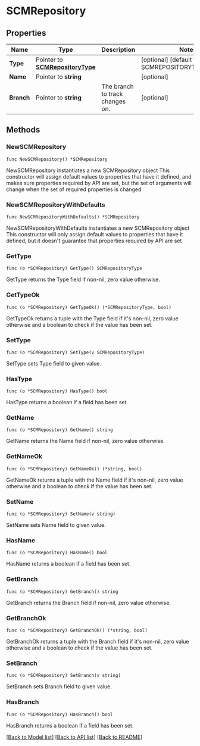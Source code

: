 # SCMRepository

## Properties

Name | Type | Description | Notes
------------ | ------------- | ------------- | -------------
**Type** | Pointer to [**SCMRepositoryType**](SCMRepositoryType.md) |  | [optional] [default to SCMREPOSITORYTYPE_GITHUB]
**Name** | Pointer to **string** |  | [optional] 
**Branch** | Pointer to **string** | The branch to track changes on. | [optional] 

## Methods

### NewSCMRepository

`func NewSCMRepository() *SCMRepository`

NewSCMRepository instantiates a new SCMRepository object
This constructor will assign default values to properties that have it defined,
and makes sure properties required by API are set, but the set of arguments
will change when the set of required properties is changed

### NewSCMRepositoryWithDefaults

`func NewSCMRepositoryWithDefaults() *SCMRepository`

NewSCMRepositoryWithDefaults instantiates a new SCMRepository object
This constructor will only assign default values to properties that have it defined,
but it doesn't guarantee that properties required by API are set

### GetType

`func (o *SCMRepository) GetType() SCMRepositoryType`

GetType returns the Type field if non-nil, zero value otherwise.

### GetTypeOk

`func (o *SCMRepository) GetTypeOk() (*SCMRepositoryType, bool)`

GetTypeOk returns a tuple with the Type field if it's non-nil, zero value otherwise
and a boolean to check if the value has been set.

### SetType

`func (o *SCMRepository) SetType(v SCMRepositoryType)`

SetType sets Type field to given value.

### HasType

`func (o *SCMRepository) HasType() bool`

HasType returns a boolean if a field has been set.

### GetName

`func (o *SCMRepository) GetName() string`

GetName returns the Name field if non-nil, zero value otherwise.

### GetNameOk

`func (o *SCMRepository) GetNameOk() (*string, bool)`

GetNameOk returns a tuple with the Name field if it's non-nil, zero value otherwise
and a boolean to check if the value has been set.

### SetName

`func (o *SCMRepository) SetName(v string)`

SetName sets Name field to given value.

### HasName

`func (o *SCMRepository) HasName() bool`

HasName returns a boolean if a field has been set.

### GetBranch

`func (o *SCMRepository) GetBranch() string`

GetBranch returns the Branch field if non-nil, zero value otherwise.

### GetBranchOk

`func (o *SCMRepository) GetBranchOk() (*string, bool)`

GetBranchOk returns a tuple with the Branch field if it's non-nil, zero value otherwise
and a boolean to check if the value has been set.

### SetBranch

`func (o *SCMRepository) SetBranch(v string)`

SetBranch sets Branch field to given value.

### HasBranch

`func (o *SCMRepository) HasBranch() bool`

HasBranch returns a boolean if a field has been set.


[[Back to Model list]](../README.md#documentation-for-models) [[Back to API list]](../README.md#documentation-for-api-endpoints) [[Back to README]](../README.md)


